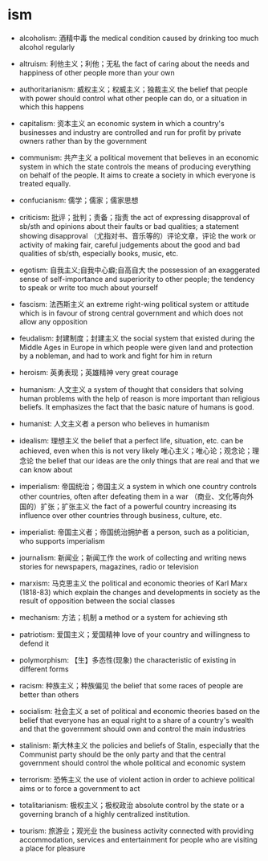 # ism

- alcoholism: 酒精中毒 the medical condition caused by drinking too much alcohol regularly
- altruism: 利他主义；利他；无私 the fact of caring about the needs and happiness of other people more than your own
- authoritarianism: 威权主义；权威主义；独裁主义 the belief that people with power should control what other people can do, or a situation in which this happens
- capitalism: 资本主义 an economic system in which a country's businesses and industry are controlled and run for profit by private owners rather than by the government
- communism: 共产主义 a political movement that believes in an economic system in which the state controls the means of producing everything on behalf of the people. It aims to create a society in which everyone is treated equally.
- confucianism: 儒学；儒家；儒家思想
- criticism: 批评；批判；责备；指责 the act of expressing disapproval of sb/sth and opinions about their faults or bad qualities; a statement showing disapproval （尤指对书、音乐等的）评论文章，评论 the work or activity of making fair, careful judgements about the good and bad qualities of sb/sth, especially books, music, etc.
- egotism: 自我主义;自我中心癖;自高自大 the possession of an exaggerated sense of self-importance and superiority to other people; the tendency to speak or write too much about yourself
- fascism: 法西斯主义 an extreme right-wing political system or attitude which is in favour of strong central government and which does not allow any opposition
- feudalism: 封建制度；封建主义 the social system that existed during the Middle Ages in Europe in which people were given land and protection by a nobleman, and had to work and fight for him in return
- heroism: 英勇表现；英雄精神 very great courage
- humanism: 人文主义 a system of thought that considers that solving human problems with the help of reason is more important than religious beliefs. It emphasizes the fact that the basic nature of humans is good.
- humanist: 人文主义者 a person who believes in humanism

- idealism: 理想主义 the belief that a perfect life, situation, etc. can be achieved, even when this is not very likely 唯心主义；唯心论；观念论；理念论 the belief that our ideas are the only things that are real and that we can know about
- imperialism: 帝国统治；帝国主义 a system in which one country controls other countries, often after defeating them in a war （商业、文化等向外国的）扩张；扩张主义 the fact of a powerful country increasing its influence over other countries through business, culture, etc.
- imperialist: 帝国主义者；帝国统治拥护者 a person, such as a politician, who supports imperialism
- journalism: 新闻业；新闻工作 the work of collecting and writing news stories for newspapers, magazines, radio or television
- marxism: 马克思主义 the political and economic theories of Karl Marx (1818-83) which explain the changes and developments in society as the result of opposition between the social classes
- mechanism: 方法；机制 a method or a system for achieving sth
- patriotism: 爱国主义；爱国精神 love of your country and willingness to defend it
- polymorphism: 【生】多态性(现象) the characteristic of existing in different forms
- racism: 种族主义；种族偏见 the belief that some races of people are better than others
- socialism: 社会主义 a set of political and economic theories based on the belief that everyone has an equal right to a share of a country's wealth and that the government should own and control the main industries
- stalinism: 斯大林主义 the policies and beliefs of Stalin, especially that the Communist party should be the only party and that the central government should control the whole political and economic system
- terrorism: 恐怖主义 the use of violent action in order to achieve political aims or to force a government to act
- totalitarianism: 极权主义；极权政治 absolute control by the state or a governing branch of a highly centralized institution.
- tourism: 旅游业；观光业 the business activity connected with providing accommodation, services and entertainment for people who are visiting a place for pleasure

